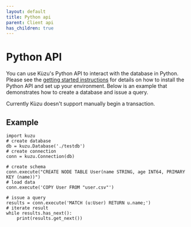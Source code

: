 ```yaml
---
layout: default
title: Python api
parent: Client api
has_children: true
---
```


# Python API
You can use Kùzu's Python API to interact with the database in Python. Please
see the [getting started instructions](../../getting-started/introduction-examples.md#python-api) for
details on how to install the Python API and set up your environment. Below is an example that demonstrates how to create a database and issue a query.

Currently Kùzu doesn't support manually begin a transaction.

## Example

```
import kuzu
# create database
db = kuzu.Database('./testdb')
# create connection
conn = kuzu.Connection(db)

# create schema
conn.execute("CREATE NODE TABLE User(name STRING, age INT64, PRIMARY KEY (name))")
# load data
conn.execute('COPY User FROM "user.csv"')

# issue a query
results = conn.execute('MATCH (u:User) RETURN u.name;')
# iterate result
while results.has_next():
    print(results.get_next())
```
